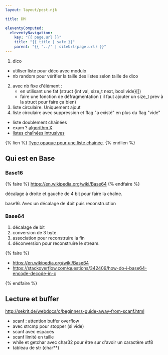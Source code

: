 ```yaml
---
layout: layout/post.njk

title: DM

eleventyComputed:
  eleventyNavigation:
    key: "{{ page.url }}"
    title: "{{ title | safe }}"
    parent: "{{ '../' | siteUrl(page.url) }}"
---
```


1. dico
  - utiliser liste pour déco avec modulo
  - nb random pour vérifier la taille des listes selon taille de dico
2. avec nb fixe d'élément :
   - en utilisant une fat (struct {int val, size_t next, bool vide}[])
   - faire une fonction de défragmentation ( il faut ajouter un size_t prev à la struct pour faire ça bien)
3. liste circulaire. Uniquement ajout
4. liste circulaire avec suppression et flag "a existé" en plus du flag "vide"

- liste doublement chaînées
- exam ? [algorithm X](https://en.wikipedia.org/wiki/Knuth%27s_Algorithm_X)
- [listes chaînées intrusives](https://www.data-structures-in-practice.com/intrusive-linked-lists/)

{% lien %}
[Type opaque pour une liste chaînée](https://x0r.fr/blog/30).
{% endlien %}

## Qui est en Base

### Base16

{% faire %}
<https://en.wikipedia.org/wiki/Base64>
{% endfaire %}

décalage à droite et gauche de 4 bit pour faire la chaîne.

base16. Avec un décalage de 4bit puis reconstruction

### Base64

1. décalage de bit
2. conversion de 3 byte.
3. association pour reconstruire la fin
4. déconversion pour reconstruire le stream.
  
{% faire %}

- <https://en.wikipedia.org/wiki/Base64>
- <https://stackoverflow.com/questions/342409/how-do-i-base64-encode-decode-in-c>

{% endfaire %}


## Lecture et buffer

<http://sekrit.de/webdocs/c/beginners-guide-away-from-scanf.html>

- scanf : attention buffer overflow
- avec strcmp pour stopper (si vide)
- scanf avec espaces
- scanf limité en taille
- while et getchar avec char32 pour être sur d'avoir un caractère utf8
- tableau de str (char**)
